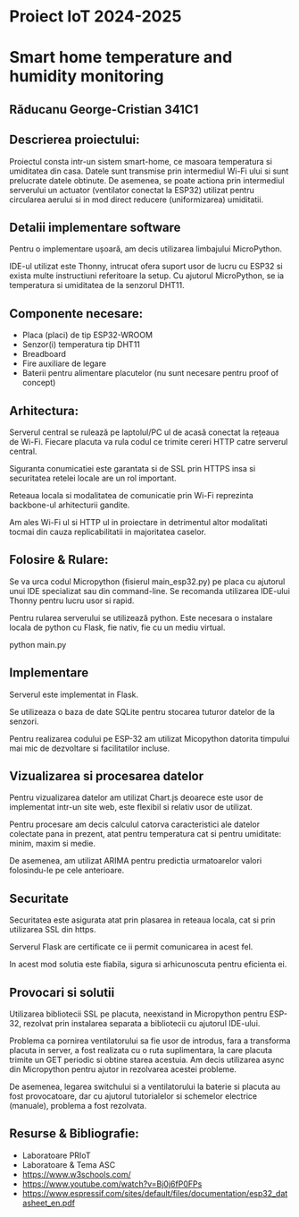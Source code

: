 # Proiect IoT 2024-2025
# Smart home temperature and humidity monitoring
## Răducanu George-Cristian 341C1

## Descrierea proiectului:
Proiectul consta intr-un sistem smart-home, ce masoara temperatura si umiditatea 
din casa. Datele sunt transmise prin intermediul Wi-Fi ului si sunt prelucrate 
datele obtinute. De asemenea, se poate actiona prin intermediul serverului un actuator 
(ventilator conectat la ESP32) utilizat pentru circularea aerului si in mod direct 
reducere (uniformizarea) umiditatii.

## Detalii implementare software
Pentru o implementare ușoară, am decis utilizarea limbajului
MicroPython.

IDE-ul utilizat este Thonny, intrucat ofera suport usor de lucru cu ESP32 
si exista multe instructiuni referitoare la setup.
Cu ajutorul MicroPython, se ia temperatura si umiditatea de la senzorul DHT11.

## Componente necesare:

* Placa (placi) de tip ESP32-WROOM
* Senzor(i) temperatura tip DHT11
* Breadboard
* Fire auxiliare de legare
* Baterii pentru alimentare placutelor (nu sunt necesare pentru proof of concept)

## Arhitectura:

Serverul central se rulează pe laptolul/PC ul de acasă conectat la rețeaua de Wi-Fi.
Fiecare placuta va rula codul ce trimite cereri HTTP catre serverul central. 

Siguranta conumicatiei este garantata si de SSL prin HTTPS insa si securitatea retelei locale 
are un rol important.

Reteaua locala si modalitatea de comunicatie prin Wi-Fi reprezinta backbone-ul arhitecturii gandite.

Am ales Wi-Fi ul si HTTP ul in proiectare in detrimentul altor modalitati tocmai din cauza replicabilitatii
in majoritatea caselor.

## Folosire & Rulare:

Se va urca codul Micropython (fisierul main_esp32.py) pe placa cu ajutorul unui 
IDE specializat sau din command-line. Se recomanda utilizarea IDE-ului Thonny pentru 
lucru usor si rapid.

Pentru rularea serverului se utilizează python. Este necesara o instalare locala de python cu Flask, 
fie nativ, fie cu un mediu virtual.

python main.py

## Implementare

Serverul este implementat in Flask.

Se utilizeaza o baza de date SQLite  pentru stocarea tuturor datelor de la senzori.

Pentru realizarea codului pe ESP-32 am utilizat Micopython datorita timpului mai mic 
de dezvoltare si facilitatilor incluse.

## Vizualizarea si procesarea datelor

Pentru vizualizarea datelor am utilizat Chart.js deoarece este usor de implementat intr-un 
site web, este flexibil si relativ usor de utilizat.

Pentru procesare am decis calculul catorva caracteristici ale datelor colectate pana in prezent,
atat pentru temperatura cat si pentru umiditate: minim, maxim si medie.

De asemenea, am utilizat ARIMA pentru predictia urmatoarelor valori folosindu-le pe cele anterioare.

## Securitate

Securitatea este asigurata atat prin plasarea in reteaua locala, cat si prin utilizarea SSL din https.

Serverul Flask are certificate ce ii permit comunicarea in acest fel.

In acest mod solutia este fiabila, sigura si arhicunoscuta pentru eficienta ei.

## Provocari si solutii

Utilizarea bibliotecii SSL pe placuta, neexistand in Micropython pentru ESP-32, rezolvat 
prin instalarea separata a bibliotecii cu ajutorul IDE-ului.

Problema ca pornirea ventilatorului sa fie usor de introdus, fara a transforma placuta in server,
a fost realizata cu o ruta suplimentara, la care placuta trimite un GET periodic si obtine starea acestuia.
Am decis utilizarea async din Micropython pentru ajutor in rezolvarea acestei probleme.

De asemenea, legarea switchului si a ventilatorului la baterie si placuta au fost provocatoare, dar cu ajutorul 
tutorialelor si schemelor electrice (manuale), problema a fost rezolvata.

## Resurse & Bibliografie:

* Laboratoare PRIoT
* Laboratoare & Tema ASC
* https://www.w3schools.com/
* https://www.youtube.com/watch?v=Bj0j6fP0FPs
* https://www.espressif.com/sites/default/files/documentation/esp32_datasheet_en.pdf